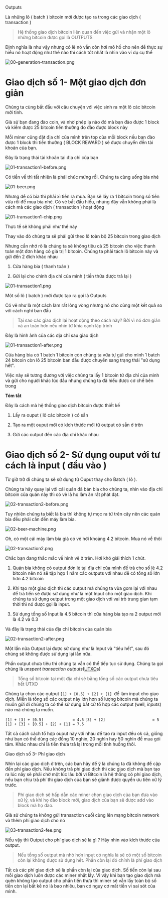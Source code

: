 
Outputs

Là những lô ( batch ) bitcoin mới được tạo ra trong các giao dịch ( transaction )

> Hệ thống giao dịch bitcoin liên quan đến việc gửi và nhận một lô những bitcoin được gọi là OUTPUTS

Định nghĩa là như vậy nhưng có lẽ nó vẫn còn hơi mô hồ cho nên để thực sự hiểu nó hoạt động như thế nào thì cách tốt nhất là nhìn vào ví dụ cụ thể

![00-generation-transaction.png](images/00-generation-transaction.png)

# Giao dịch số 1- Một giao dịch đơn giản

Chúng ta cùng bắt đầu với câu chuyện với việc sinh ra một lô các bitcoin mới tinh.

Giả sử bạn đang đào coin, và nhờ phép lạ nào đó mà bạn đào được 1 block và kiếm được 25 bitcoin tiền thưởng do đào được block này



Mỗi miner cũng đặt địa chỉ của mình trên top của mỗi block nếu bạn đào được 1 block thì tiền thưởng ( BLOCK REWARD ) sẽ được chuyển đến tài khoản của bạn.

Đây là trạng thái tài khoản tại địa chỉ của bạn

![01-transaction1-before.png](images/01-transaction1-before.png)

Có tiền về thì tất nhiên là phải chúc mừng rồi. Chúng ta cùng uống bia nhé

![01-beer.png](images/01-beer.png)

Nhưng để có bia thì phải xì tiền ra mua. Bạn sẽ lấy ra 1 bitcoin trong số tiền vừa rồi để mua bia nhé. Có vẻ bắt đầu hiểu, nhưng đây vẫn không phải là cách mà các giao dịch ( transaction ) hoạt động

![01-transaction1-chip.png](images/01-transaction1-chip.png)

Thực tế sẽ không phải như thế này

Thay vào đó chúng ta sẽ phải gửi theo lô toàn bộ 25 bitcoin trong giao dịch

Nhưng cần nhớ rõ là chúng ta sẽ không tiêu cả 25 bitcoin cho việc thanh toán một đơn hàng có giá trị 1 bitcoin.  Chúng ta phải tách lô bitcoin này và gửi đến 2 đích khác nhau

1. Cửa hàng bia ( thanh toán )

2. Gửi lại cho chính địa chỉ của mình ( tiền thừa được trả lại )

![01-transaction1.png](images/01-transaction1.png)

Một số lô ( batch ) mới được tạo ra gọi là Outputs

Có vẻ như là một cách làm rất lòng vòng nhưng nó cho cùng một kết quả so với cách nghĩ ban đầu

> Tại sao các giao dịch lại hoạt động theo cách này? Bởi vì nó đơn giản và an toàn hơn nếu nhìn từ khía cạnh lập trình

Đây là hình ảnh của các địa chỉ sau giao dịch

![01-transaction1-after.png](images/01-transaction1-after.png)

Cửa hàng bia có 1 batch 1 bitcoin còn chúng ta vừa tự gửi cho mình 1 batch 24 bitcoin còn lô 25 bitcoin ban đầu được chuyển sang trạng thái "sử dụng hết".

Việc này sẽ tương đương với việc chúng ta lấy 1 bitcoin từ địa chỉ của mình và gửi cho người khác lúc đầu nhưng chúng ta đã hiểu được cơ chế bên trong

**Tóm tắt**

Đây là cách mà hệ thống giao dịch bitcoin được thiết kế

1. Lấy ra ouput ( lô các bitcoin ) có sẵn

2. Tạo ra một ouput mới có kích thước mới từ output có sẵn ở trên

3. Gửi các output đến các địa chỉ khác nhau

# Giao dịch số 2- Sử dụng ouput với tư cách là input ( đầu vào )

Từ giờ trở đi chúng ta sẽ sử dụng từ Ouput thay cho Batch ( lô ).

Chúng ta hãy quay lại với cái quán đã bán bia cho chúng ta, nhìn vào địa chỉ bitcoin của quán này thì có vẻ là họ làm ăn rất phát đạt.

![02-transaction2-before.png](images/02-transaction2-before.png)

Tuy nhiên chúng ta biết là bia thì không tự mọc ra từ trên cây nên các quán bia đều phải cần đến máy làm bia.

![02-beer-machine.png](images/02-beer-machine.png)

Oh, có một cái máy làm bia giá có vẻ hời khoảng 4.2 bitcoin. Mua nó về thôi

![02-transaction2.png](images/02-transaction2.png)

Chắc bạn đang thắc mắc về hình vẽ ở trên. Hơi khó giải thích 1 chút.

1. Quán bia không có output đơn lẻ tại địa chỉ của mình để trả cho số lẻ 4.2 bitcoin nên nó sẽ tập hợp 1 nắm các outputs với nhau để có tổng số lớn hơn 4.2 bitcoin

2. Khi tạo một giao dịch thì các output mà chúng ta vừa gom lại với nhau để trả tiền sẽ được sử dụng như là một Input cho một giao dịch. Khi chúng ta sử dụng output trong một giao dịch với vai trò trung gian tạm thời thì nó được gọi là input.

3. Sử dụng tổng số Input là 4.5 bitcoin thì cửa hàng bia tạo ra 2 output mới là 4.2 và 0.3

Và đây là trạng thái của địa chỉ bitcoin của quán bia

![02-transaction2-after.png](images/02-transaction2-after.png)

Một lần nữa Output lại được sử dụng như là Input và "tiêu hết", sau đó chúng sẽ không được sử dụng lại lần nữa.

Phần output chưa tiêu thì chúng ta vẫn có thể tiếp tục sử dụng. Chúng ta gọi chúng là *unspent transaction outputs*([UTXO](http://learnmeabitcoin.com/glossary/utxo)s)

> Tổng số bitcoin tại một địa chỉ sẽ bằng tổng số các output chưa tiêu hết UTXO

Chúng ta chọn các output `[1] + [0.5] + [2] + [1] `để làm input  cho giao dịch. Miễn là tổng sổ các output này lớn hơn số lượng bitcoin mà chúng ta muốn gửi đi chúng ta có thể sử dụng bất cứ tổ hợp các output (well, *inputs*) nào mà chúng ta muốn.

`[1] + [3] + [0.5]             = 4.5`
`[3] + [2]                     = 5`
`[1] + [3] + [0.5] + [2] + [1] = 7.5`

Tất cả cách cách tổ hợp ouput này với nhau để tạo ra input đều ok cả, giống như bạn có thể dùng các đồng 10 nghìn, 20 nghìn hay 50 nghìn để mua gói tăm. Khác nhau chỉ là tiền thừa trả lại trong mỗi tình huống thôi.

Giao dịch số 3- Phí giao dịch

Nhìn lại các giao dịch ở trên, các bạn hãy để ý là chúng ta đã không đề cập đến phí giao dịch. Nếu không trả phí giao dịch thì các giao dịch mà bạn tạo ra lúc nãy sẽ phải chờ một lúc lâu bởi vì Bitcoin là hệ thống có phí giao dịch, nếu bạn chịu trả phí thì giao dịch của bạn sẽ giành được quyền ưu tiên xử lý trước.

> Phí giao dịch sẽ hấp dẫn các miner chọn giao dịch của bạn đưa vào xử lý,  và khi họ đào block mới, giao dịch của bạn sẽ được add vào block mà họ đào.

Giả sử chúng ta không gửi transaction cuối cùng lên mạng bitcoin network và thêm phí giao dịch cho nó

![03-transaction2-fee.png](images/03-transaction2-fee.png)

Nếu vậy thì Output cho phí giao dịch sẽ là gì ? Hãy nhìn vào kích thước của output.

> Nếu tổng số output mà nhỏ hơn input có nghĩa là sẽ có một số bitcoin còn lại không được sử dụng hết. Phần còn lại đó chính là phí giao dịch

Tất cả các phí giao dịch sẽ là phần còn lại của giao dịch. Số tiền còn lại sau mỗi giao dịch luôn được các miner nhặt lấy. Vì vậy khi bạn tạo giao dịch mà quên không tạo output cho phần tiền thừa thì miner sẽ vẫn lấy toàn bộ số tiền còn lại bất kể nó là bao nhiêu, bạn có nguy cơ mất tiền vì sai sót của mình.

